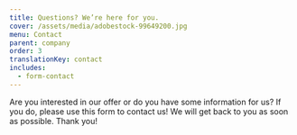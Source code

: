 ```yaml
---
title: Questions? We’re here for you.
cover: /assets/media/adobestock-99649200.jpg
menu: Contact
parent: company
order: 3
translationKey: contact
includes:
  - form-contact
---
```

Are you interested in our offer or do you have some information for us? If
you do, please use this form to contact us! We will get back to you as soon
as possible. Thank you!
